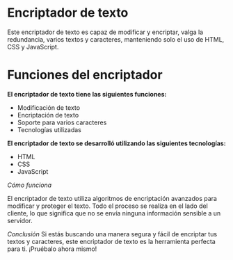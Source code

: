 # Encriptador de texto
Este encriptador de texto es capaz de modificar y encriptar, valga la redundancia, varios textos y caracteres, manteniendo solo el uso de HTML, CSS y JavaScript.

# Funciones del encriptador

**El encriptador de texto tiene las siguientes funciones:**

- Modificación de texto
- Encriptación de texto
- Soporte para varios caracteres
- Tecnologías utilizadas

**El encriptador de texto se desarrolló utilizando las siguientes tecnologías:**

- HTML
- CSS
- JavaScript

*Cómo funciona*

El encriptador de texto utiliza algoritmos de encriptación avanzados para modificar y proteger el texto. Todo el proceso se realiza en el lado del cliente, lo que significa que no se envía ninguna información sensible a un servidor.

*Conclusión*
Si estás buscando una manera segura y fácil de encriptar tus textos y caracteres, este encriptador de texto es la herramienta perfecta para ti. ¡Pruébalo ahora mismo!

